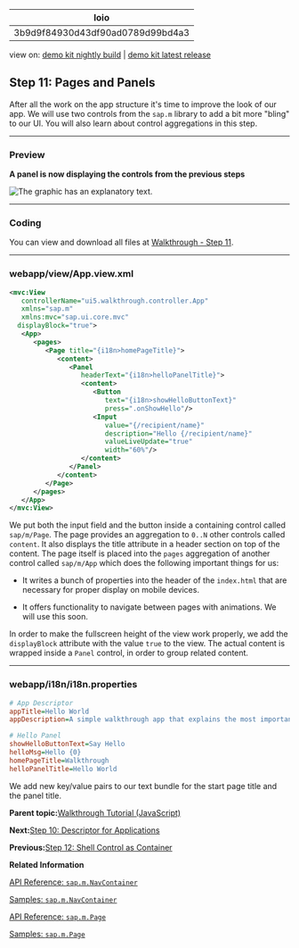 <!-- loio3b9d9f84930d43df90ad0789d99bd4a3 -->

| loio |
| -----|
| 3b9d9f84930d43df90ad0789d99bd4a3 |

<div id="loio">

view on: [demo kit nightly build](https://sdk.openui5.org/nightly/#/topic/3b9d9f84930d43df90ad0789d99bd4a3) | [demo kit latest release](https://sdk.openui5.org/topic/3b9d9f84930d43df90ad0789d99bd4a3)</div>

## Step 11: Pages and Panels

After all the work on the app structure it's time to improve the look of our app. We will use two controls from the `sap.m` library to add a bit more "bling" to our UI. You will also learn about control aggregations in this step.

***

### Preview

  
  
**A panel is now displaying the controls from the previous steps**

![The graphic has an explanatory text.](images/loio97feb5417c89462ead5b4259f3ecfd47_LowRes.png "A panel is now displaying the controls from the previous steps")

***

<a name="loio3b9d9f84930d43df90ad0789d99bd4a3__section_dkx_kp2_syb"/>

### Coding

You can view and download all files at [Walkthrough - Step 11](https://sdk.openui5.org/entity/sap.m.tutorial.walkthrough/sample/sap.m.tutorial.walkthrough.11).

***

<a name="loio3b9d9f84930d43df90ad0789d99bd4a3__section_ekx_kp2_syb"/>

### webapp/view/App.view.xml

```xml
<mvc:View
   controllerName="ui5.walkthrough.controller.App"
   xmlns="sap.m"
   xmlns:mvc="sap.ui.core.mvc"
  displayBlock="true">
   <App>
      <pages>
         <Page title="{i18n>homePageTitle}">
            <content>
               <Panel
                  headerText="{i18n>helloPanelTitle}">
                  <content>
                     <Button
                        text="{i18n>showHelloButtonText}"
                        press=".onShowHello"/>
                     <Input
                        value="{/recipient/name}"
                        description="Hello {/recipient/name}"
                        valueLiveUpdate="true"
                        width="60%"/>
                  </content>
               </Panel>
            </content>
         </Page>
      </pages>
   </App>
</mvc:View>
```

We put both the input field and the button inside a containing control called `sap/m/Page`. The page provides an aggregation to `0..N` other controls called `content`. It also displays the title attribute in a header section on top of the content. The page itself is placed into the `pages` aggregation of another control called `sap/m/App` which does the following important things for us:

-   It writes a bunch of properties into the header of the `index.html` that are necessary for proper display on mobile devices.

-   It offers functionality to navigate between pages with animations. We will use this soon.


In order to make the fullscreen height of the view work properly, we add the `displayBlock` attribute with the value `true` to the view. The actual content is wrapped inside a `Panel` control, in order to group related content.

***

### webapp/i18n/i18n.properties

```ini
# App Descriptor
appTitle=Hello World
appDescription=A simple walkthrough app that explains the most important concepts of OpenUI5

# Hello Panel
showHelloButtonText=Say Hello
helloMsg=Hello {0}
homePageTitle=Walkthrough
helloPanelTitle=Hello World
```

We add new key/value pairs to our text bundle for the start page title and the panel title.

**Parent topic:**[Walkthrough Tutorial \(JavaScript\)](Walkthrough_Tutorial_JavaScript_3da5f4b.md "In this tutorial we will introduce you to all major development paradigms of OpenUI5.")

**Next:**[Step 10: Descriptor for Applications](Step_10_Descriptor_for_Applications_8f93bf2.md "All application-specific configuration settings will now further be put in a separate descriptor file called manifest.json. This clearly separates the application coding from the configuration settings and makes our app even more flexible. For example, all SAP Fiori applications are realized as components and come with a descriptor file in order to be hosted in the SAP Fiori launchpad.")

**Previous:**[Step 12: Shell Control as Container](Step_12_Shell_Control_as_Container_4df1d91.md "Now we use a shell control as container for our app and use it as our new root element. The shell takes care of visual adaptation of the application to the device's screen size by introducing a so-called letterbox on desktop screens.")

**Related Information**  


[API Reference: `sap.m.NavContainer`](https://sdk.openui5.org/api/sap.m.NavContainer)

[Samples: `sap.m.NavContainer` ](https://sdk.openui5.org/entity/sap.m.NavContainer)

[API Reference: `sap.m.Page`](https://sdk.openui5.org/api/sap.m.Page)

[Samples: `sap.m.Page` ](https://sdk.openui5.org/entity/sap.m.Page)

